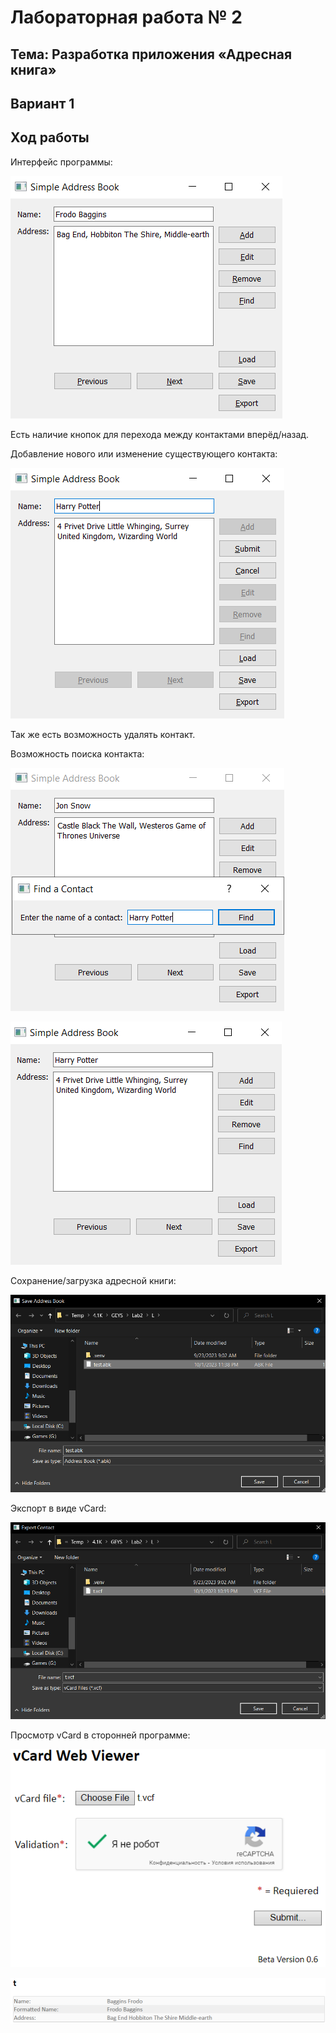 # Лабораторная работа № 2

## Тема: Разработка приложения «Адресная книга»

## Вариант 1

## Ход работы

Интерфейс программы:

![interface](doc/interface.png)

Есть наличие кнопок для перехода между контактами вперёд/назад.

Добавление нового или изменение существующего контакта:

![add/edit](doc/add-edit.png)

Так же есть возможность удалять контакт.

Возможность поиска контакта:

![find](doc/find.png)

![found](doc/found.png)

Сохранение/загрузка адресной книги:

![save/load](doc/save-load.png)

Экспорт в виде vCard:

![export](doc/export.png)

Просмотр vCard в сторонней программе:

![open](doc/open.png)

![view](doc/view.png)
